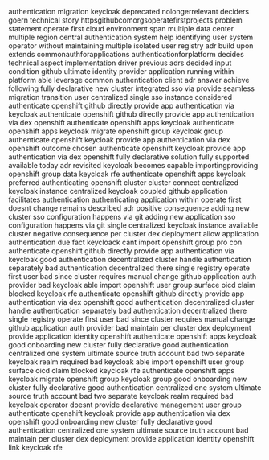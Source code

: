authentication migration keycloak deprecated nolongerrelevant deciders goern technical story httpsgithubcomorgsoperatefirstprojects problem statement operate first cloud environment span multiple data center multiple region central authentication system help identifying user system operator without maintaining multiple isolated user registry adr build upon extends commonauthforapplications authenticationforplatform decides technical aspect implementation driver previous adrs decided input condition github ultimate identity provider application running within platform able leverage common authentication client adr answer achieve following fully declarative new cluster integrated sso via provide seamless migration transition user centralized single sso instance considered authenticate openshift github directly provide app authentication via keycloak authenticate openshift github directly provide app authentication via dex openshift authenticate openshift apps keycloak authenticate openshift apps keycloak migrate openshift group keycloak group authenticate openshift keycloak provide app authentication via dex openshift outcome chosen authenticate openshift keycloak provide app authentication via dex openshift fully declarative solution fully supported available today adr revisited keycloak becomes capable importingproviding openshift group data keycloak rfe authenticate openshift apps keycloak preferred authenticating openshift cluster cluster connect centralized keycloak instance centralized keycloak coupled github application facilitates authentication authenticating application within operate first doesnt change remains described adr positive consequence adding new cluster sso configuration happens via git adding new application sso configuration happens via git single centralized keycloak instance available cluster negative consequence per cluster dex deployment allow application authentication due fact keycloack cant import openshift group pro con authenticate openshift github directly provide app authentication via keycloak good authentication decentralized cluster handle authentication separately bad authentication decentralized there single registry operate first user bad since cluster requires manual change github application auth provider bad keycloak able import openshift user group surface oicd claim blocked keycloak rfe authenticate openshift github directly provide app authentication via dex openshift good authentication decentralized cluster handle authentication separately bad authentication decentralized there single registry operate first user bad since cluster requires manual change github application auth provider bad maintain per cluster dex deployment provide application identity openshift authenticate openshift apps keycloak good onboarding new cluster fully declarative good authentication centralized one system ultimate source truth account bad two separate keycloak realm required bad keycloak able import openshift user group surface oicd claim blocked keycloak rfe authenticate openshift apps keycloak migrate openshift group keycloak group good onboarding new cluster fully declarative good authentication centralized one system ultimate source truth account bad two separate keycloak realm required bad keycloak operator doesnt provide declarative management user group authenticate openshift keycloak provide app authentication via dex openshift good onboarding new cluster fully declarative good authentication centralized one system ultimate source truth account bad maintain per cluster dex deployment provide application identity openshift link keycloak rfe